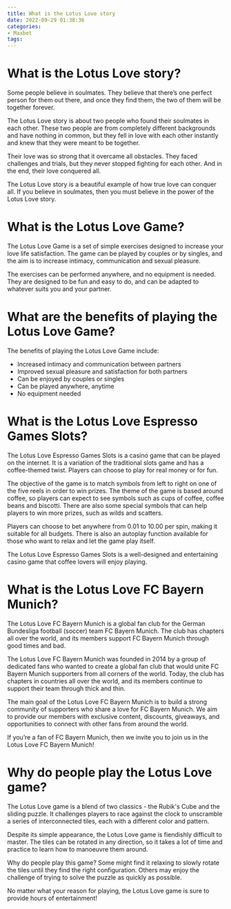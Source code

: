 ```yaml
---
title: What is the Lotus Love story
date: 2022-09-29 01:38:36
categories:
- Maxbet
tags:
---
```



#  What is the Lotus Love story?

Some people believe in soulmates. They believe that there’s one perfect person for them out there, and once they find them, the two of them will be together forever.

The Lotus Love story is about two people who found their soulmates in each other. These two people are from completely different backgrounds and have nothing in common, but they fell in love with each other instantly and knew that they were meant to be together.

Their love was so strong that it overcame all obstacles. They faced challenges and trials, but they never stopped fighting for each other. And in the end, their love conquered all.

The Lotus Love story is a beautiful example of how true love can conquer all. If you believe in soulmates, then you must believe in the power of the Lotus Love story.

#  What is the Lotus Love Game?

The Lotus Love Game is a set of simple exercises designed to increase your love life satisfaction. The game can be played by couples or by singles, and the aim is to increase intimacy, communication and sexual pleasure.

The exercises can be performed anywhere, and no equipment is needed. They are designed to be fun and easy to do, and can be adapted to whatever suits you and your partner.

# What are the benefits of playing the Lotus Love Game?

The benefits of playing the Lotus Love Game include:

* Increased intimacy and communication between partners
* Improved sexual pleasure and satisfaction for both partners
* Can be enjoyed by couples or singles
* Can be played anywhere, anytime
* No equipment needed

#  What is the Lotus Love Espresso Games Slots?

The Lotus Love Espresso Games Slots is a casino game that can be played on the internet. It is a variation of the traditional slots game and has a coffee-themed twist. Players can choose to play for real money or for fun.

The objective of the game is to match symbols from left to right on one of the five reels in order to win prizes. The theme of the game is based around coffee, so players can expect to see symbols such as cups of coffee, coffee beans and biscotti. There are also some special symbols that can help players to win more prizes, such as wilds and scatters.

Players can choose to bet anywhere from 0.01 to 10.00 per spin, making it suitable for all budgets. There is also an autoplay function available for those who want to relax and let the game play itself.

The Lotus Love Espresso Games Slots is a well-designed and entertaining casino game that coffee lovers will enjoy playing.

#  What is the Lotus Love FC Bayern Munich?

The Lotus Love FC Bayern Munich is a global fan club for the German Bundesliga football (soccer) team FC Bayern Munich. The club has chapters all over the world, and its members support FC Bayern Munich through good times and bad.

The Lotus Love FC Bayern Munich was founded in 2014 by a group of dedicated fans who wanted to create a global fan club that would unite FC Bayern Munich supporters from all corners of the world. Today, the club has chapters in countries all over the world, and its members continue to support their team through thick and thin.

The main goal of the Lotus Love FC Bayern Munich is to build a strong community of supporters who share a love for FC Bayern Munich. We aim to provide our members with exclusive content, discounts, giveaways, and opportunities to connect with other fans from around the world.

If you’re a fan of FC Bayern Munich, then we invite you to join us in the Lotus Love FC Bayern Munich!

#  Why do people play the Lotus Love game?

The Lotus Love game is a blend of two classics - the Rubik's Cube and the sliding puzzle. It challenges players to race against the clock to unscramble a series of interconnected tiles, each with a different color and pattern.

Despite its simple appearance, the Lotus Love game is fiendishly difficult to master. The tiles can be rotated in any direction, so it takes a lot of time and practice to learn how to manoeuvre them around.

Why do people play this game? Some might find it relaxing to slowly rotate the tiles until they find the right configuration. Others may enjoy the challenge of trying to solve the puzzle as quickly as possible.

No matter what your reason for playing, the Lotus Love game is sure to provide hours of entertainment!